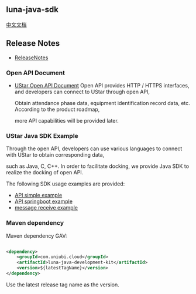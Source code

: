 ## luna-java-sdk

[中文文档](./README-zh_CN.md)

## Release Notes

* [ReleaseNotes](./docs/ReleaseNotes.md)

### Open API Document

* [UStar Open API Document](./docs/UStar%20SDK%20Open%20API.md)
  Open API provides HTTP / HTTPS interfaces, and developers can connect to UStar through open API,

  Obtain attendance phase data, equipment identification record data, etc. According to the product roadmap,

  more API capabilities will be provided later.

### UStar Java SDK Example

Through the open API, developers can use various languages to connect with UStar to obtain corresponding data,

such as Java, C, C++. In order to facilitate docking, we provide Java SDK to realize the docking of open API.

The following SDK usage examples are provided:

* [API simple example](./luna-sdk-examples/api-simple-example)
* [API springboot example](./luna-sdk-examples/api-springboot-example)
* [message receive example](./luna-sdk-examples/message-receive-example)

### Maven dependency

Maven dependency GAV:

```xml

<dependency>
    <groupId>com.uniubi.cloud</groupId>
    <artifactId>luna-java-development-kit</artifactId>
    <version>${latestTagName}</version>
</dependency>
```

Use the latest release tag name as the version.